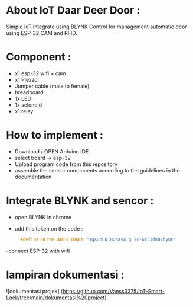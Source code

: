 # About IoT Daar Deer Door : 
  Simple IoT integrate using BLYNK Control for management automatic door using ESP-32 CAM and RFID.


# Component :
- x1 esp-32 wifi + cam
- x1 Piezzo
- Jumper cable (male to female)
- breadboard
- 1x LED
- 1x selenoid
- x1 relay

# How to implement :
- Download / OPEN Arduino IDE
- select board -> esp-32
- Upload program code from this repository
- assemble the sensor components according to the guidelines in the documentation


# Integrate BLYNK and sencor :
- open BLYNK in chrome
- add this token on the code :
  
  ```cpp
	#define BLYNK_AUTH_TOKEN "sgXUoCD1HQqAva_g_Tc-6i53dm02byUE"
	```
 -connect ESP-32 with wifi

  

# lampiran dokumentasi :
![dokumentasi projek] (https://github.com/Vanss3375/IoT-Smart-Lock/tree/main/dokumentasi%20project)
